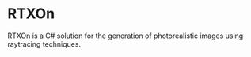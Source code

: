 # RTXOn

RTXOn is a C# solution for the generation of photorealistic images using raytracing techniques.
